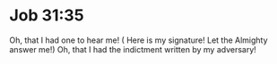 # Job 31:35

Oh, that I had one to hear me! ( Here is my signature! Let the Almighty answer me!) Oh, that I had the indictment written by my adversary!
